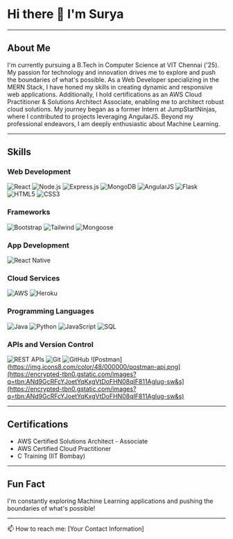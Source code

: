 # Hi there 👋 I'm Surya

---

## About Me

I'm currently pursuing a B.Tech in Computer Science at VIT Chennai ('25). My passion for technology and innovation drives me to explore and push the boundaries of what's possible. As a Web Developer specializing in the MERN Stack, I have honed my skills in creating dynamic and responsive web applications. Additionally, I hold certifications as an AWS Cloud Practitioner & Solutions Architect Associate, enabling me to architect robust cloud solutions. My journey began as a former Intern at JumpStartNinjas, where I contributed to projects leveraging AngularJS. Beyond my professional endeavors, I am deeply enthusiastic about Machine Learning.

---

## Skills

### Web Development
![React](https://img.icons8.com/color/48/000000/react-native.png)
![Node.js](https://img.icons8.com/color/48/000000/nodejs.png)
![Express.js](https://img.icons8.com/color/48/000000/express.png)
![MongoDB](https://img.icons8.com/color/48/000000/mongodb.png)
![AngularJS](https://img.icons8.com/color/48/000000/angularjs.png)
![Flask](https://img.icons8.com/color/48/000000/flask.png)
![HTML5](https://img.icons8.com/color/48/000000/html-5.png)
![CSS3](https://img.icons8.com/color/48/000000/css3.png)

### Frameworks
![Bootstrap](https://img.icons8.com/color/48/000000/bootstrap.png)
![Tailwind](https://img.icons8.com/color/48/000000/tailwind-css.png)
![Mongoose](https://img.icons8.com/color/48/000000/mongoose.png)

### App Development
![React Native](https://img.icons8.com/color/48/000000/react-native.png)

### Cloud Services
![AWS](https://img.icons8.com/color/48/000000/amazon-web-services.png)
![Heroku](https://img.icons8.com/color/48/000000/heroku.png)

### Programming Languages
![Java](https://img.icons8.com/color/48/000000/java-coffee-cup-logo.png)
![Python](https://img.icons8.com/color/48/000000/python.png)
![JavaScript](https://img.icons8.com/color/48/000000/javascript.png)
![SQL](https://img.icons8.com/color/48/000000/sql.png)

### APIs and Version Control
![REST APIs](https://img.icons8.com/color/48/000000/api-settings.png)
![Git](https://img.icons8.com/color/48/000000/git.png)
![GitHub](https://img.icons8.com/color/48/000000/github.png)
![Postman](https://img.icons8.com/color/48/000000/postman-api.png](https://encrypted-tbn0.gstatic.com/images?q=tbn:ANd9GcRFcYJoetYqKxgVtDoFHN08qIF811Aglug-sw&s](https://encrypted-tbn0.gstatic.com/images?q=tbn:ANd9GcRFcYJoetYqKxgVtDoFHN08qIF811Aglug-sw&s)

---

## Certifications

- AWS Certified Solutions Architect - Associate
- AWS Certified Cloud Practitioner
- C Training (IIT Bombay)

---

## Fun Fact
I'm constantly exploring Machine Learning applications and pushing the boundaries of what's possible!

---

📫 How to reach me: [Your Contact Information]
